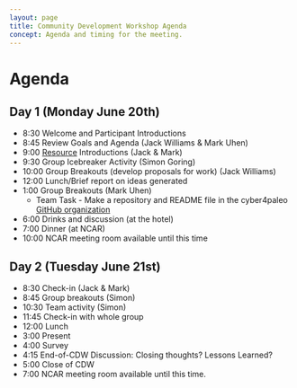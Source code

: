 ```yaml
---
layout: page
title: Community Development Workshop Agenda
concept: Agenda and timing for the meeting.
---
```


# Agenda

## Day 1 (Monday June 20th)
	
* 8:30 Welcome and Participant Introductions
* 8:45 Review Goals and Agenda (Jack Williams & Mark Uhen)
* 9:00 [Resource](http://cyber4paleo.github.io/resources/CommunityResourceList.html) Introductions (Jack & Mark)
* 9:30 Group Icebreaker Activity (Simon Goring)
* 10:00 Group Breakouts (develop proposals for work) (Jack Williams)
* 12:00 Lunch/Brief report on ideas generated
* 1:00 Group Breakouts (Mark Uhen)
  * Team Task - Make a repository and README file in the cyber4paleo [GitHub organization](http://github.com/cyber4paleo)
* 6:00 Drinks and discussion (at the hotel)
* 7:00 Dinner (at NCAR)
* 10:00 NCAR meeting room available until this time

## Day 2 (Tuesday June 21st)

* 8:30 Check-in (Jack & Mark)
* 8:45 Group breakouts (Simon)
* 10:30 Team activity (Simon)
* 11:45 Check-in with whole group
* 12:00 Lunch
* 3:00 Present
* 4:00 Survey
* 4:15 End-of-CDW Discussion:  Closing thoughts? Lessons Learned? 
* 5:00 Close of CDW 
* 7:00 NCAR meeting room available until this time.
